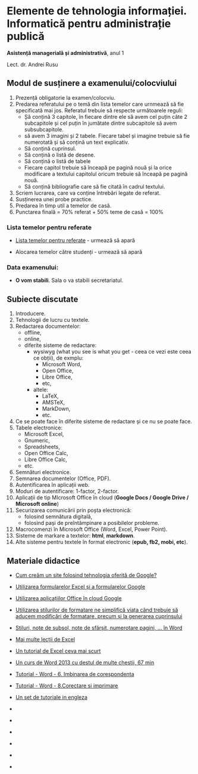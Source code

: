 # Elemente de tehnologia informației. Informatică pentru administrație publică

**Asistență managerială și administrativă**, anul 1

Lect. dr. Andrei Rusu

## Modul de susținere a examenului/colocviului

1. Prezență obligatorie la examen/colocviu. 
2. Predarea referatului pe o temă din lista temelor care urnmează să fie specificată mai jos. Referatul trebuie să respecte următoarele reguli:
   - Șă conțină 3 capitole, în fiecare dintre ele să avem cel puțin câte 2 subcapitole și cel puțin în jumătate dintre subcapitole să avem subsubcapitole. 
   - să avem 3 imagini și 2 tabele. Fiecare tabel și imagine trebuie să fie numerotată și să conțină un text explicativ. 
   - Să conțină cuprinsul. 
   - Să conțină o listă de desene. 
   - Să conțină o listă de tabele
   - Fiecare capitol trebuie să înceapă pe pagină nouă și la orice modificare a textului capitolul oricum trebuie să înceapă pe pagină nouă. 
   - Să conțină bibliografie care să fie citată în cadrul textului. 
3. Scriem lucrarea, care va conține întrebări legate de referat. 
4. Susținerea unei probe practice. 
5. Predarea în timp util a temelor de casă.
6. Punctarea finală = 70% referat + 50% teme de casă = 100% 

### Lista temelor pentru referate

- [Lista temelor pentru referate](.) - urmează să apară 
<!-- /Lista_temelor.html -->
- Alocarea temelor către studenți - urmează să apară
<!-- - [Alocarea temelor către studenți](ama1_teme.html).  (./ap1_teme.html).-->


### Data examenului: 

* **O vom stabili**. Sala o va stabili secretariatul. 

## Subiecte discutate

1. Introducere. 
2. Tehnologii de lucru cu textele. 
3. Redactarea documentelor:
   - offline, 
   - online,
   - diferite sisteme de redactare: 
     * wysiwyg (what you see is what you get - ceea ce vezi este ceea ce obții), de exmplu:
       - Microsoft Word, 
       - Open Office,
       - Libre Office, 
       - etc,
     * altele: 
       - LaTeX, 
       - AMSTeX, 
       - MarkDown,
       - etc. 
4. Ce se poate face în diferite sisteme de redactare și ce nu se poate face. 
5. Tabele electronice: 
   - Microsoft Excel, 
   - Gnumeric, 
   - Spreadsheets, 
   - Open Office Calc, 
   - Libre Office Calc, 
   - etc. 
6. Semnături electronice. 
7. Semnarea documentelor (Office, PDF). 
8. Autentificarea în aplicații web.
9. Moduri de autentificare: 1-factor, 2-factor.
10. Aplicații de tip MIcrosoft Office în cloud (**Google Docs / Google Drive / Microsoft online**)
11. Securizarea comunicării prin poșta electronică: 
    - folosind semnătura digitală, 
    - folosind pași de preîntâmpinare a posibilelor probleme. 
12. Macrocomenzi în Microsoft Office (Word, Excel, Power Point).
13. Sisteme de markare a textelor: **html**, **markdown**.
14. Alte sisteme pentru textele în format electronic (**epub, fb2, mobi, etc**). 
 
## Materiale didactice

- [Cum creăm un site folosind tehnologia oferită de Google?](https://yadi.sk/i/RTkDJWHFuWeo5g)
- [Utilizarea formularelor Excel și a formularelor Google](https://yadi.sk/i/Byu0B5lWc6DUIQ)
- [Utilizarea aplicațiilor Office în cloud Google](https://yadi.sk/i/qTUpG0o9LtETmQ)
- [Utilizarea stilurilor de formatare ne simplifică viața când trebuie să aducem modificări de formatare, precum și la generarea cuprinsului](https://www.youtube.com/watch?v=rJuCXIp_aAg)
- [Stiluri, note de subsol, note de sfârșit, numerotare pagini, ... în Word](https://www.youtube.com/watch?v=Q-fAI0JH_vI)
- [Mai multe lecții de Excel](https://www.youtube.com/watch?v=P9aA4Wu8UXA&list=PL2ViIbunIh8SGKj6BqWpny8bPjNEF7w2o)
- [Un tutorial de Excel ceva mai scurt](https://www.youtube.com/watch?v=mOTEssNYrD0)
- [Un curs de Word 2013 cu destul de multe chestii, 67 min](https://www.youtube.com/watch?v=zasYnHPvR60)

- [Tutorial - Word - 6. Imbinarea de corespondenta](https://www.youtube.com/watch?v=hjbGW2kvD30)
- [Tutorial - Word - 8.Corectare si imprimare](https://www.youtube.com/watch?v=XiBDx2VktqY)
- [Un set de tutoriale in engleza](https://www.youtube.com/watch?v=ME_F9yypzsw&list=PLWPirh4EWFpHyWP7u5HOrr4s2-bycPpO6)
- []()
- []()
- []()
- []()
- []()
- []()

